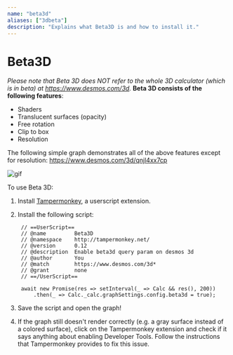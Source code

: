 ```yaml
---
name: "beta3d"
aliases: ["3dbeta"]
description: "Explains what Beta3D is and how to install it."
---
```


# Beta3D

*Please note that Beta 3D does NOT refer to the whole 3D calculator (which is in beta) at https://www.desmos.com/3d.* **Beta 3D consists of the following features**:

- Shaders
- Translucent surfaces (opacity)
- Free rotation
- Clip to box
- Resolution

The following simple graph demonstrates all of the above features except for resolution: https://www.desmos.com/3d/qnjl4xx7cp

![gif](k7ldlfu4bfse1)

To use Beta 3D:

1. Install [Tampermonkey](https://www.tampermonkey.net/), a userscript extension.
2. Install the following script:

        // ==UserScript==
        // @name         Beta3D
        // @namespace    http://tampermonkey.net/
        // @version      0.12
        // @description  Enable beta3d query param on desmos 3d
        // @author       You
        // @match        https://www.desmos.com/3d*
        // @grant        none
        // ==/UserScript==
        
        await new Promise(res => setInterval(_ => Calc && res(), 200))
            .then(_ => Calc._calc.graphSettings.config.beta3d = true);
        
3. Save the script and open the graph!

4. If the graph still doesn't render correctly (e.g. a gray surface instead of a colored surface), click on the Tampermonkey extension and check if it says anything about enabling Developer Tools. Follow the instructions that Tampermonkey provides to fix this issue.
